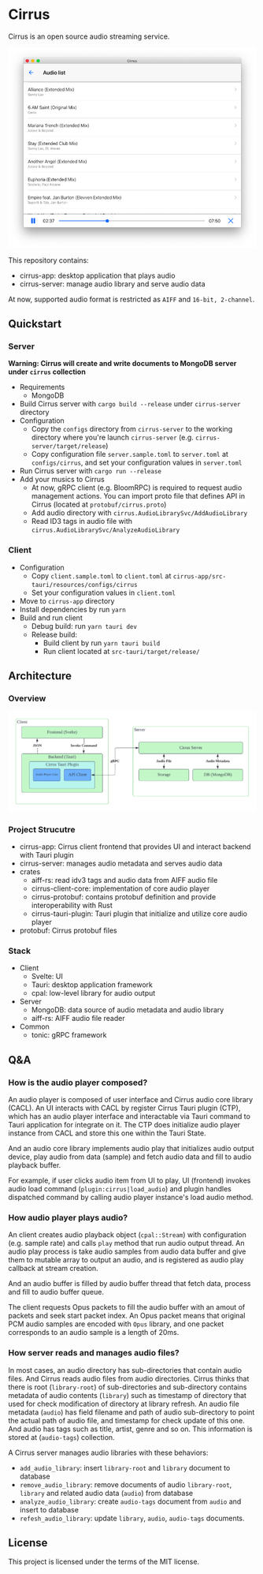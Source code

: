 # Cirrus

Cirrus is an open source audio streaming service.

![demo-audio-player](assets/doc/demo-audio-player.png)

This repository contains:

* cirrus-app: desktop application that plays audio
* cirrus-server: manage audio library and serve audio data

At now, supported audio format is restricted as `AIFF` and `16-bit, 2-channel`.

## Quickstart

### Server

**Warning: Cirrus will create and write documents to MongoDB server under `cirrus` collection**

* Requirements
  * MongoDB
* Build Cirrus server with `cargo build --release` under `cirrus-server` directory
* Configuration
  * Copy the `configs` directory from `cirrus-server` to the working directory where you're launch `cirrus-server` (e.g. `cirrus-server/target/release`)
  * Copy configuration file `server.sample.toml` to `server.toml` at `configs/cirrus`, and set your configuration values in `server.toml` 
* Run Cirrus server with `cargo run --release`
* Add your musics to Cirrus
  * At now, gRPC client (e.g. BloomRPC) is required to request audio management actions. You can import proto file that defines API in Cirrus (located at `protobuf/cirrus.proto`)
  * Add audio directory with `cirrus.AudioLibrarySvc/AddAudioLibrary`
  * Read ID3 tags in audio file with `cirrus.AudioLibrarySvc/AnalyzeAudioLibrary`

### Client

* Configuration
  * Copy `client.sample.toml` to `client.toml` at `cirrus-app/src-tauri/resources/configs/cirrus`
  * Set your configuration values in `client.toml` 
* Move to `cirrus-app` directory
* Install dependencies by run `yarn`
* Build and run client
  * Debug build: run `yarn tauri dev`
  * Release build:
    * Build client by run `yarn tauri build`
    * Run client located at `src-tauri/target/release/`

## Architecture

### Overview

![architecture](assets/doc/architecture-overview.png)

### Project Strucutre

* cirrus-app: Cirrus client frontend that provides UI and interact backend with Tauri plugin
* cirrus-server: manages audio metadata and serves audio data
* crates
  * aiff-rs: read idv3 tags and audio data from AIFF audio file
  * cirrus-client-core: implementation of core audio player
  * cirrus-protobuf: contains protobuf definition and provide interoperability with Rust
  * cirrus-tauri-plugin: Tauri plugin that initialize and utilize core audio player
* protobuf: Cirrus protobuf files

### Stack

* Client
  * Svelte: UI
  * Tauri: desktop application framework
  * cpal: low-level library for audio output
* Server
  * MongoDB: data source of audio metadata and audio library
  * aiff-rs: AIFF audio file reader
* Common
  * tonic: gRPC framework

## Q&A

### How is the audio player composed?

An audio player is composed of user interface and Cirrus audio core library (CACL). An UI interacts with CACL by register Cirrus Tauri plugin (CTP), which has an audio player interface and interactable via Tauri command to Tauri application for integrate on it. The CTP does initialize audio player instance from CACL and store this one within the Tauri State.

And an audio core library implements audio play that initializes audio output device, play audio from data (sample) and fetch audio data and fill to audio playback buffer. 

For example, if user clicks audio item from UI to play, UI (frontend) invokes audio load command (`plugin:cirrus|load_audio`) and plugin handles dispatched command by calling audio player instance's load audio method.

### How audio player plays audio?

An client creates audio playback object (`cpal::Stream`) with configuration (e.g. sample rate) and calls `play` method that run audio output thread. An audio play process is take audio samples from audio data buffer and give them to mutable array to output an audio, and is registered as audio play callback at stream creation.

And an audio buffer is filled by audio buffer thread that fetch data, process and fill to audio buffer queue.

The client requests Opus packets to fill the audio buffer with an amout of packets and seek start packet index. An Opus packet means that original PCM audio samples are encoded with `Opus` library, and one packet corresponds to an audio sample is a length of 20ms. 

### How server reads and manages audio files?

In most cases, an audio directory has sub-directories that contain audio files. And Cirrus reads audio files from audio directories. Cirrus thinks that there is root (`library-root`) of sub-directories and sub-directory contains metadata of audio contents (`library`) such as timestamp of directory that used for check modification of directory at library refresh. An audio file metadata (`audio`) has field filename and path of audio sub-directory to point the actual path of audio file, and timestamp for check update of this one. And audio has tags such as title, artist, genre and so on. This information is stored at (`audio-tags`) collection.

A Cirrus server manages audio libraries with these behaviors:

* `add_audio_library`: insert `library-root` and `library` document to database
* `remove_audio_library`: remove documents of audio `library-root`, `library` and related audio data (`audio`) from database
* `analyze_audio_library`: create `audio-tags` document from `audio` and insert to database
* `refesh_audio_library`: update `library`, `audio`, `audio-tags` documents.

## License

This project is licensed under the terms of the MIT license.
